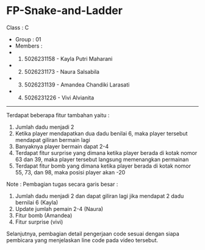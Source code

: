 # FP-Snake-and-Ladder
Class    : C
* Group    : 01
* Members  :
* 1. 5026231158 - Kayla Putri Maharani
* 2. 5026231173 - Naura Salsabila
* 3. 5026231139 - Amandea Chandiki Larasati
* 4. 5026231226 - Vivi Alvianita
-----------------------------------------------------------------------------------------------------------------------------------------
Terdapat beberapa fitur tambahan yaitu :
1. Jumlah dadu menjadi 2
2. Ketika player mendapatkan dua dadu benilai 6, maka player tersebut mendapat giliran bermain lagi
3. Banyaknya player bermain dapat 2-4
4. Terdapat fitur surprise yang dimana ketika player berada di kotak nomor 63 dan 39, maka player tersebut langsung memenangkan permainan
5. Terdapat fitur bomb yang dimana ketika player berada di kotak nomor 55, 73, dan 98, maka posisi player akan -20

Note :
Pembagian tugas secara garis besar :
1. Jumlah dadu menjadi 2 dan dapat giliran lagi jika mendapat 2 dadu bernilai 6 (Kayla)
2. Update jumlah pemain 2-4 (Naura)
3. Fitur bomb (Amandea)
4. Fitur surprise (vivi)

Selanjutnya, pembagian detail pengerjaan code sesuai dengan siapa pembicara yang menjelaskan line code pada video tersebut.